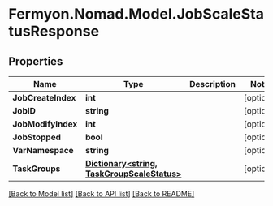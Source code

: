 # Fermyon.Nomad.Model.JobScaleStatusResponse

## Properties

Name | Type | Description | Notes
------------ | ------------- | ------------- | -------------
**JobCreateIndex** | **int** |  | [optional] 
**JobID** | **string** |  | [optional] 
**JobModifyIndex** | **int** |  | [optional] 
**JobStopped** | **bool** |  | [optional] 
**VarNamespace** | **string** |  | [optional] 
**TaskGroups** | [**Dictionary&lt;string, TaskGroupScaleStatus&gt;**](TaskGroupScaleStatus.md) |  | [optional] 

[[Back to Model list]](../README.md#documentation-for-models) [[Back to API list]](../README.md#documentation-for-api-endpoints) [[Back to README]](../README.md)

